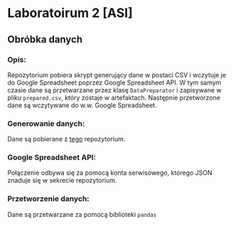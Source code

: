 # Laboratoirum 2 [ASI]

## Obróbka danych

### Opis:

Repozytorium pobiera skrypt generujący dane w postaci CSV i wczytuje je do Google Spreadsheet poprzez Google Spreadsheet API.
W tym samym czasie dane są przetwarzane przez klasę `DataPreparator` i zapisywane w pliku `prepared.csv`, który zostaje w artefaktach.
Następnie przetworzone dane są wczytywane do w.w. Google Spreadsheet.

### Generowanie danych:

Dane są pobierane z [tego](https://github.com/PJATK-ASI-2024/Lab2---Obr-bka-danych) repozytorium.

### Google Spreadsheet API:

Połączenie odbywa się za pomocą konta serwisowego, którego JSON znaduje się w sekrecie repozytorium.

### Przetworzenie danych:

Dane są przetwarzane za pomocą biblioteki `pandas`